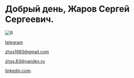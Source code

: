# Добрый день, Жаров Сергей Сергеевич.

![Я](https://avatars.githubusercontent.com/u/83511510?v=4)

<!---
922 lЗ976lO
--->
[telegram](https://t.me/zhss_83)

zhss1983@gmail.com

zhss.83@yandex.ru

[linkedin.com](https://www.linkedin.com/in/сергей-жаров-455972229/).

<!---
- 👋 Hi, I’m @zhss1983
- 👀 I’m interested in ...
- 🌱 I’m currently learning ...
- 💞️ I’m looking to collaborate on ...
- 📫 How to reach me ...

zhss1983/zhss1983 is a ✨ special ✨ repository because its `README.md` (this file) appears on your GitHub profile.
You can click the Preview link to take a look at your changes.
--->

